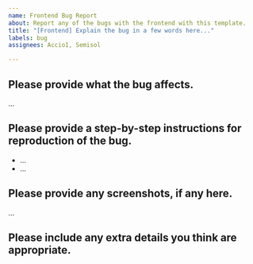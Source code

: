 ```yaml
---
name: Frontend Bug Report
about: Report any of the bugs with the frontend with this template.
title: "[Frontend] Explain the bug in a few words here..."
labels: bug
assignees: Accio1, Semisol

---
```


## Please provide what the bug affects.
...

## Please provide a step-by-step instructions for reproduction of the bug.
- ...
- ...

## Please provide any screenshots, if any here.
...

## Please include any extra details you think are appropriate.
